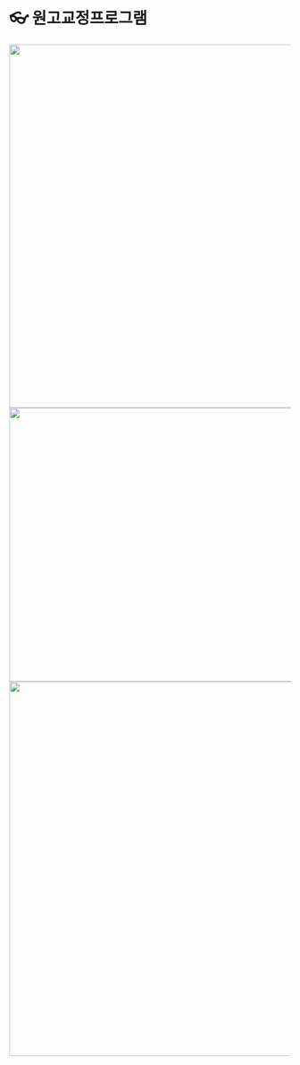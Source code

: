 # 👓 원고교정프로그램

<img src="https://github.com/user-attachments/assets/fbbac1d4-7128-40e6-bb07-9a14f83784df" width="650">

<img src="https://github.com/user-attachments/assets/e3f05831-39e9-4c48-9c22-1b632dd13820" width="550" height="490">
<img src="https://github.com/user-attachments/assets/f5474995-d2bc-4b80-b922-bdbd91074558" width="550" height="670">
